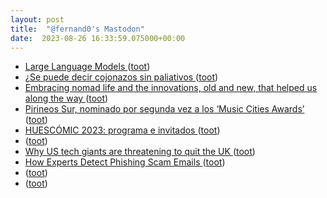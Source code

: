 ```yaml
---
layout: post
title:  "@fernand0's Mastodon"
date:  2023-08-26 16:33:59.075000+00:00
---
```

*  [Large Language Models ](https://m-cacm.acm.org/magazines/2023/8/274942-large-language-models/fulltex) ([toot](https://mastodon.social/@fernand0/110956880794416008))
*  [¿Se puede decir cojonazos sin paliativos ](https://mastodon.social/@fernand0/110956821313415300) ([toot](https://mastodon.social/@fernand0/110956821313415300))
*  [Embracing nomad life and the innovations, old and new, that helped us along the way  ](https://turelin.medium.com/embracing-nomad-life-and-the-innovations-old-and-new-that-helped-us-along-the-way-dcdb9e73229d) ([toot](https://mastodon.social/@fernand0/110956679701004909))
*  [Pirineos Sur, nominado por segunda vez a los ‘Music Cities Awards’ ](https://www.aragonmusical.com/2023/08/pirineos-sur-nominado-por-segunda-a-los-music-cities-awards) ([toot](https://mastodon.social/@fernand0/110956426751675767))
*  [HUESCÓMIC 2023: programa e invitados ](https://www.xn--vietario-e3a.com/huescomic-2023-programa-e-invitados) ([toot](https://mastodon.social/@fernand0/110956159797104843))
*  [ ](https://mastodon.social/@tuneintodetuned) ([toot](https://mastodon.social/@fernand0/110956151286230169))
*  [Why US tech giants are threatening to quit the UK ](https://www.bbc.com/news/technology-6630400) ([toot](https://mastodon.social/@fernand0/110955993836823610))
*  [How Experts Detect Phishing Scam Emails ](https://rickwash.com/papers/journal/phishing-experts.htm) ([toot](https://mastodon.social/@fernand0/110955714657925226))
*  [ ](https://mastodon.social/@tuneintodetuned) ([toot](https://mastodon.social/@fernand0/110955683069243850))
*  [ ](https://mastodon.social/@Edgecontrol) ([toot](https://mastodon.social/@fernand0/110955681389952682))
